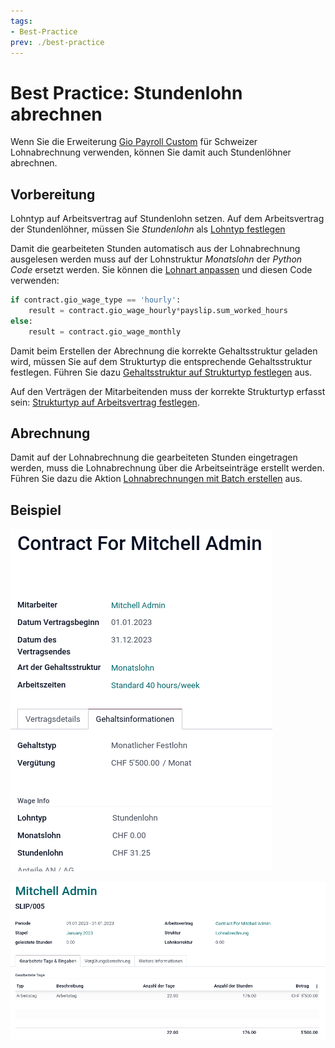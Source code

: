 ```yaml
---
tags:
- Best-Practice
prev: ./best-practice
---
```


# Best Practice: Stundenlohn abrechnen

Wenn Sie die Erweiterung [Gio Payroll Custom](Gio%20Payroll%20Custom.md) für Schweizer Lohnabrechnung verwenden, können Sie damit auch Stundenlöhner abrechnen.

## Vorbereitung

Lohntyp auf Arbeitsvertrag auf Stundenlohn setzen.
Auf dem Arbeitsvertrag der Stundenlöhner, müssen Sie *Stundenlohn* als [Lohntyp festlegen](Gio%20Payroll%20Custom.md#Lohntyp%20festlegen)

Damit die gearbeiteten Stunden automatisch aus der Lohnabrechnung ausgelesen werden muss auf der Lohnstruktur *Monatslohn* der *Python Code* ersetzt werden. Sie können die [Lohnart anpassen](Personalabrechnung.md#Lohnart%20anpassen) und diesen Code verwenden:

```python
if contract.gio_wage_type == 'hourly':
    result = contract.gio_wage_hourly*payslip.sum_worked_hours
else:
    result = contract.gio_wage_monthly
```

Damit beim Erstellen der Abrechnung die korrekte Gehaltsstruktur geladen wird, müssen Sie auf dem Strukturtyp die entsprechende Gehaltsstruktur festlegen. Führen Sie dazu [Gehaltsstruktur auf Strukturtyp festlegen](Gio%20Payroll%20Custom.md#Gehaltsstruktur%20auf%20Strukturtyp%20festlegen) aus.

Auf den Verträgen der Mitarbeitenden muss der korrekte Strukturtyp erfasst sein: [Strukturtyp auf Arbeitsvertrag festlegen](Gio%20Payroll%20Custom.md#Strukturtyp%20auf%20Arbeitsvertrag%20festlegen).

## Abrechnung

Damit auf der Lohnabrechnung die gearbeiteten Stunden eingetragen werden, muss die Lohnabrechnung über die Arbeitseinträge erstellt werden. Führen Sie dazu die Aktion [Lohnabrechnungen mit Batch erstellen](Personalabrechnung.md#Lohnabrechnungen%20mit%20Batch%20erstellen) aus.

## Beispiel



![](assets/Pasted%20image%2020230131110332.png)

![](assets/Pasted%20image%2020230131110142.png)

